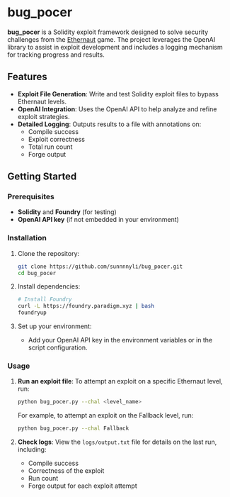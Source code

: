 # bug_pocer

**bug_pocer** is a Solidity exploit framework designed to solve security challenges from the [Ethernaut](https://ethernaut.openzeppelin.com/) game. The project leverages the OpenAI library to assist in exploit development and includes a logging mechanism for tracking progress and results.

## Features

- **Exploit File Generation**: Write and test Solidity exploit files to bypass Ethernaut levels.
- **OpenAI Integration**: Uses the OpenAI API to help analyze and refine exploit strategies.
- **Detailed Logging**: Outputs results to a file with annotations on:
  - Compile success
  - Exploit correctness
  - Total run count
  - Forge output

## Getting Started

### Prerequisites

- **Solidity** and **Foundry** (for testing)
- **OpenAI API key** (if not embedded in your environment)

### Installation

1. Clone the repository:
   ```bash
   git clone https://github.com/sunnnnyli/bug_pocer.git
   cd bug_pocer
   ```

2. Install dependencies:
   ```bash
   # Install Foundry
   curl -L https://foundry.paradigm.xyz | bash
   foundryup
   ```

3. Set up your environment:
   - Add your OpenAI API key in the environment variables or in the script configuration.

### Usage

1. **Run an exploit file**: To attempt an exploit on a specific Ethernaut level, run:
   ```bash
   python bug_pocer.py --chal <level_name>
   ```

   For example, to attempt an exploit on the Fallback level, run:
   ```bash
   python bug_pocer.py --chal Fallback
   ```

2. **Check logs**: View the `logs/output.txt` file for details on the last run, including:
   - Compile success
   - Correctness of the exploit
   - Run count
   - Forge output for each exploit attempt
